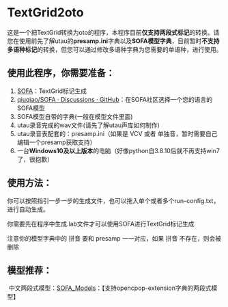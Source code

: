 # **TextGrid2oto**

这是一个把TextGrid转换为oto的程序，本程序目前**仅支持两段式标记**的转换。请您在使用前先了解utau的**presamp.ini**字典以及**SOFA模型字典**，目前暂时**不支持多语种标记**的转换，但您可以通过修改多语种字典为您需要的单语种，进行使用。

## 使用此程序，你需要准备：

1. [SOFA](https://github.com/qiuqiao/SOFA)：TextGrid标记生成
2. [qiuqiao/SOFA · Discussions · GitHub](https://github.com/qiuqiao/SOFA/discussions)：在SOFA社区选择一个您的语言的SOFA模型
3. SOFA模型自带的字典(一般在模型文件里面)
4. utau录音完成的wav文件(请先了解utau声库如何制作)
5. utau录音表配套的：presamp.ini（如果是 VCV 或者 单独音，暂时需要自己编辑一个presamp获取支持）
6. 一台**Windows10及以上版本**的电脑（好像python自3.8.10后就不再支持win7了，很抱歉）

## 使用方法：

你可以按照指引一步一步的生成文件，也可以拖入单个或者多个run-config.txt，进行自动生成。

你需要先在程序中生成.lab文件才可以使用SOFA进行TextGrid标记生成

注意你的模型字典中的 拼音 要和 presamp 一一对应，如果 拼音 不存在，则会被删除

## 模型推荐：

​		中文两段式模型：[SOFA_Models](https://github.com/BaiShuoQwQ/SOFA_Models)：【支持opencpop-extension字典的两段式模型】



